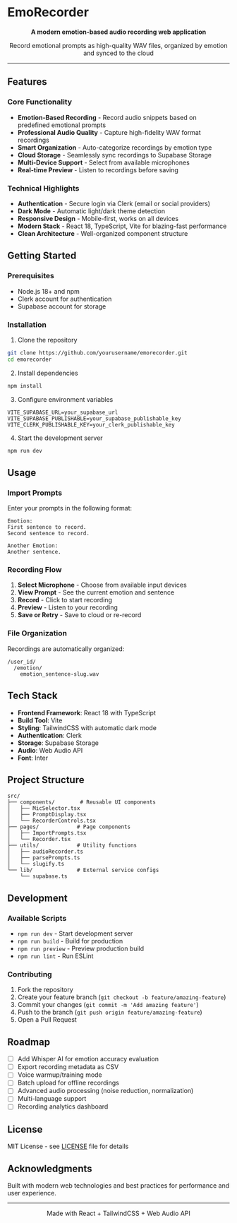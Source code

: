 # EmoRecorder

<p align="center">
  <strong>A modern emotion-based audio recording web application</strong>
</p>

<p align="center">
  Record emotional prompts as high-quality WAV files, organized by emotion and synced to the cloud
</p>

---

## Features

### Core Functionality
- **Emotion-Based Recording** - Record audio snippets based on predefined emotional prompts
- **Professional Audio Quality** - Capture high-fidelity WAV format recordings
- **Smart Organization** - Auto-categorize recordings by emotion type
- **Cloud Storage** - Seamlessly sync recordings to Supabase Storage
- **Multi-Device Support** - Select from available microphones
- **Real-time Preview** - Listen to recordings before saving

### Technical Highlights
- **Authentication** - Secure login via Clerk (email or social providers)
- **Dark Mode** - Automatic light/dark theme detection
- **Responsive Design** - Mobile-first, works on all devices
- **Modern Stack** - React 18, TypeScript, Vite for blazing-fast performance
- **Clean Architecture** - Well-organized component structure

## Getting Started

### Prerequisites
- Node.js 18+ and npm
- Clerk account for authentication
- Supabase account for storage

### Installation

1. Clone the repository
```bash
git clone https://github.com/yourusername/emorecorder.git
cd emorecorder
```

2. Install dependencies
```bash
npm install
```

3. Configure environment variables
```env
VITE_SUPABASE_URL=your_supabase_url
VITE_SUPABASE_PUBLISHABLE=your_supabase_publishable_key
VITE_CLERK_PUBLISHABLE_KEY=your_clerk_publishable_key
```

4. Start the development server
```bash
npm run dev
```

## Usage

### Import Prompts
Enter your prompts in the following format:
```
Emotion:
First sentence to record.
Second sentence to record.

Another Emotion:
Another sentence.
```

### Recording Flow
1. **Select Microphone** - Choose from available input devices
2. **View Prompt** - See the current emotion and sentence
3. **Record** - Click to start recording
4. **Preview** - Listen to your recording
5. **Save or Retry** - Save to cloud or re-record

### File Organization
Recordings are automatically organized:
```
/user_id/
  /emotion/
    emotion_sentence-slug.wav
```

## Tech Stack

- **Frontend Framework**: React 18 with TypeScript
- **Build Tool**: Vite
- **Styling**: TailwindCSS with automatic dark mode
- **Authentication**: Clerk
- **Storage**: Supabase Storage
- **Audio**: Web Audio API
- **Font**: Inter

## Project Structure

```
src/
├── components/        # Reusable UI components
│   ├── MicSelector.tsx
│   ├── PromptDisplay.tsx
│   └── RecorderControls.tsx
├── pages/            # Page components
│   ├── ImportPrompts.tsx
│   └── Recorder.tsx
├── utils/            # Utility functions
│   ├── audioRecorder.ts
│   ├── parsePrompts.ts
│   └── slugify.ts
└── lib/              # External service configs
    └── supabase.ts
```

## Development

### Available Scripts

- `npm run dev` - Start development server
- `npm run build` - Build for production
- `npm run preview` - Preview production build
- `npm run lint` - Run ESLint

### Contributing

1. Fork the repository
2. Create your feature branch (`git checkout -b feature/amazing-feature`)
3. Commit your changes (`git commit -m 'Add amazing feature'`)
4. Push to the branch (`git push origin feature/amazing-feature`)
5. Open a Pull Request

## Roadmap

- [ ] Add Whisper AI for emotion accuracy evaluation
- [ ] Export recording metadata as CSV
- [ ] Voice warmup/training mode
- [ ] Batch upload for offline recordings
- [ ] Advanced audio processing (noise reduction, normalization)
- [ ] Multi-language support
- [ ] Recording analytics dashboard

## License

MIT License - see [LICENSE](LICENSE) file for details

## Acknowledgments

Built with modern web technologies and best practices for performance and user experience.

---

<p align="center">
  Made with React + TailwindCSS + Web Audio API
</p>